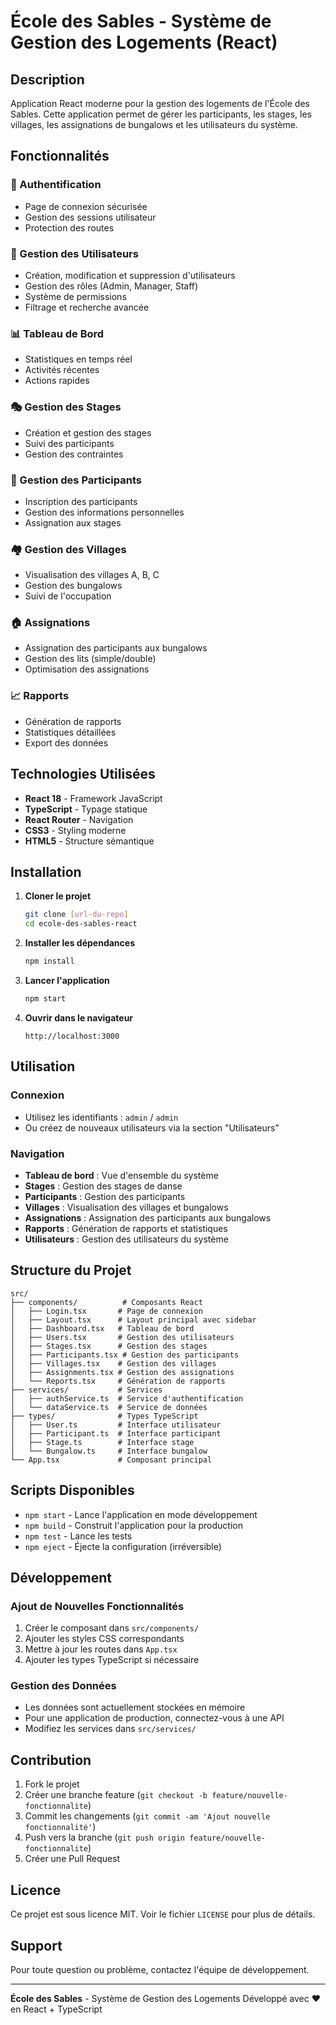 # École des Sables - Système de Gestion des Logements (React)

## Description

Application React moderne pour la gestion des logements de l'École des Sables. Cette application permet de gérer les participants, les stages, les villages, les assignations de bungalows et les utilisateurs du système.

## Fonctionnalités

### 🔐 Authentification
- Page de connexion sécurisée
- Gestion des sessions utilisateur
- Protection des routes

### 👥 Gestion des Utilisateurs
- Création, modification et suppression d'utilisateurs
- Gestion des rôles (Admin, Manager, Staff)
- Système de permissions
- Filtrage et recherche avancée

### 📊 Tableau de Bord
- Statistiques en temps réel
- Activités récentes
- Actions rapides

### 🎭 Gestion des Stages
- Création et gestion des stages
- Suivi des participants
- Gestion des contraintes

### 👥 Gestion des Participants
- Inscription des participants
- Gestion des informations personnelles
- Assignation aux stages

### 🏘️ Gestion des Villages
- Visualisation des villages A, B, C
- Gestion des bungalows
- Suivi de l'occupation

### 🏠 Assignations
- Assignation des participants aux bungalows
- Gestion des lits (simple/double)
- Optimisation des assignations

### 📈 Rapports
- Génération de rapports
- Statistiques détaillées
- Export des données

## Technologies Utilisées

- **React 18** - Framework JavaScript
- **TypeScript** - Typage statique
- **React Router** - Navigation
- **CSS3** - Styling moderne
- **HTML5** - Structure sémantique

## Installation

1. **Cloner le projet**
   ```bash
   git clone [url-du-repo]
   cd ecole-des-sables-react
   ```

2. **Installer les dépendances**
   ```bash
   npm install
   ```

3. **Lancer l'application**
   ```bash
   npm start
   ```

4. **Ouvrir dans le navigateur**
   ```
   http://localhost:3000
   ```

## Utilisation

### Connexion
- Utilisez les identifiants : `admin` / `admin`
- Ou créez de nouveaux utilisateurs via la section "Utilisateurs"

### Navigation
- **Tableau de bord** : Vue d'ensemble du système
- **Stages** : Gestion des stages de danse
- **Participants** : Gestion des participants
- **Villages** : Visualisation des villages et bungalows
- **Assignations** : Assignation des participants aux bungalows
- **Rapports** : Génération de rapports et statistiques
- **Utilisateurs** : Gestion des utilisateurs du système

## Structure du Projet

```
src/
├── components/          # Composants React
│   ├── Login.tsx       # Page de connexion
│   ├── Layout.tsx      # Layout principal avec sidebar
│   ├── Dashboard.tsx   # Tableau de bord
│   ├── Users.tsx       # Gestion des utilisateurs
│   ├── Stages.tsx      # Gestion des stages
│   ├── Participants.tsx # Gestion des participants
│   ├── Villages.tsx    # Gestion des villages
│   ├── Assignments.tsx # Gestion des assignations
│   └── Reports.tsx     # Génération de rapports
├── services/           # Services
│   ├── authService.ts  # Service d'authentification
│   └── dataService.ts  # Service de données
├── types/              # Types TypeScript
│   ├── User.ts         # Interface utilisateur
│   ├── Participant.ts  # Interface participant
│   ├── Stage.ts        # Interface stage
│   └── Bungalow.ts     # Interface bungalow
└── App.tsx             # Composant principal
```

## Scripts Disponibles

- `npm start` - Lance l'application en mode développement
- `npm build` - Construit l'application pour la production
- `npm test` - Lance les tests
- `npm eject` - Éjecte la configuration (irréversible)

## Développement

### Ajout de Nouvelles Fonctionnalités
1. Créer le composant dans `src/components/`
2. Ajouter les styles CSS correspondants
3. Mettre à jour les routes dans `App.tsx`
4. Ajouter les types TypeScript si nécessaire

### Gestion des Données
- Les données sont actuellement stockées en mémoire
- Pour une application de production, connectez-vous à une API
- Modifiez les services dans `src/services/`

## Contribution

1. Fork le projet
2. Créer une branche feature (`git checkout -b feature/nouvelle-fonctionnalite`)
3. Commit les changements (`git commit -am 'Ajout nouvelle fonctionnalité'`)
4. Push vers la branche (`git push origin feature/nouvelle-fonctionnalite`)
5. Créer une Pull Request

## Licence

Ce projet est sous licence MIT. Voir le fichier `LICENSE` pour plus de détails.

## Support

Pour toute question ou problème, contactez l'équipe de développement.

---

**École des Sables** - Système de Gestion des Logements
Développé avec ❤️ en React + TypeScript



